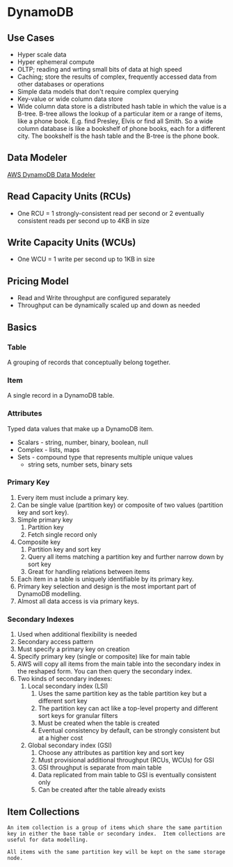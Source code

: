 # DynamoDB

## Use Cases

* Hyper scale data
* Hyper ephemeral compute
* OLTP; reading and wrting small bits of data at high speed
* Caching; store the results of complex, frequently accessed data from other databases or operations
* Simple data models that don't require complex querying
* Key-value or wide column data store
* Wide column data store is a distributed hash table in which the value is a B-tree.  B-tree allows the lookup of a particular item or a range of items, like a phone book.  E.g. find Presley, Elvis or find all Smith.  So a wide column database is like a bookshelf of phone books, each for a different city.  The bookshelf is the hash table and the B-tree is the phone book.  

## Data Modeler 

[AWS DynamoDB Data Modeler](https://rh-web-bucket.s3.amazonaws.com/index.html#)

## Read Capacity Units (RCUs)

* One RCU = 1 strongly-consistent read per second or 2 eventually consistent reads per second up to 4KB in size 

## Write Capacity Units (WCUs)
* One WCU = 1 write per second up to 1KB in size

## Pricing Model

* Read and Write throughput are configured separately
* Throughput can be dynamically scaled up and down as needed

## Basics

### Table

A grouping of records that conceptually belong together.

### Item

A single record in a DynamoDB table.

### Attributes

Typed data values that make up a DynamoDB item.

  * Scalars - string, number, binary, boolean, null
  * Complex - lists, maps
  * Sets - compound type that represents multiple unique values
    * string sets, number sets, binary sets

### Primary Key

1. Every item must include a primary key.  
1. Can be single value (partition key) or composite of two values (partition key and sort key).  
1. Simple primary key
    1. Partition key
    1. Fetch single record only
1. Composite key
    1. Partition key and sort key
    1. Query all items matching a partition key and further narrow down by sort key
    1. Great for handling relations between items
1. Each item in a table is uniquely identifiable by its primary key.
1. Primary key selection and design is the most important part of DynamoDB modelling. 
1. Almost all data access is via primary keys.

### Secondary Indexes

1. Used when additional flexibility is needed
1. Secondary access pattern
1. Must specify a primary key on creation
1. Specify primary key (single or composite) like for main table
1. AWS will copy all items from the main table into the secondary index in the reshaped form.  You can then query the secondary index.
1. Two kinds of secondary indexes:
    1. Local secondary index (LSI)
        1. Uses the same partition key as the table partition key but a different sort key
        1. The partition key can act like a top-level property and different sort keys for granular filters
        1. Must be created when the table is created
        1. Eventual consistency by default, can be strongly consistent but at a higher cost
    1. Global secondary index (GSI)
        1. Choose any attributes as partition key and sort key
        1. Must provisional additional throughput (RCUs, WCUs) for GSI
        1. GSI throughput is separate from main table
        1. Data replicated from main table to GSI is eventually consistent only
        1. Can be created after the table already exists

## Item Collections
    An item collection is a group of items which share the same partition key in either the base table or secondary index.  Item collections are useful for data modelling.

    All items with the same partition key will be kept on the same storage node.



